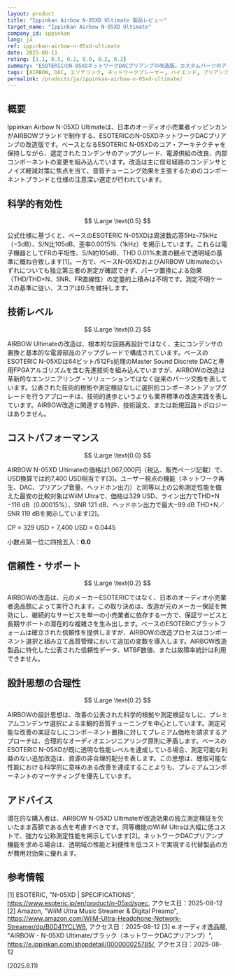 ```yaml
---
layout: product
title: "Ippinkan Airbow N-05XD Ultimate 製品レビュー"
target_name: "Ippinkan Airbow N-05XD Ultimate"
company_id: ippinkan
lang: ja
ref: ippinkan-airbow-n-05xd-ultimate
date: 2025-08-11
rating: [1.1, 0.5, 0.2, 0.0, 0.2, 0.2]
summary: "ESOTERICのN-05XDネットワークDACプリアンプの改造版。カスタムパーツのアップグレードを施し、ベースモデルよりも高価格設定されているが、音質向上効果は不明確"
tags: [AIRBOW, DAC, エソテリック, ネットワークプレーヤー, ハイエンド, プリアンプ]
permalink: /products/ja/ippinkan-airbow-n-05xd-ultimate/
---
```

## 概要

Ippinkan Airbow N-05XD Ultimateは、日本のオーディオ小売業者イッピンカンがAIRBOWブランドで制作する、ESOTERICのN-05XDネットワークDACプリアンプの改造版です。ベースとなるESOTERIC N-05XDのコア・アーキテクチャを保持しながら、選定されたコンデンサのアップグレード、電源供給の改良、内部コンポーネントの変更を組み込んでいます。改造は主に信号経路のコンデンサとノイズ軽減対策に焦点を当て、音質チューニング効果を主張するためのコンポーネントブランドと仕様の注意深い選定が行われています。

## 科学的有効性

$$ \Large \text{0.5} $$

公式仕様に基づくと、ベースのESOTERIC N-05XDは周波数応答5Hz–75kHz（−3dB）、S/N比105dB、歪率0.0015%（1kHz）を掲示しています。これらは電子機器としてFRの平坦性、S/N約105dB、THD 0.01%未満の観点で透明域の基準に概ね合致します[1]。一方で、ベースN-05XDおよびAIRBOW Ultimateのいずれについても独立第三者の測定が確認できず、パーツ置換による効果（THD/THD+N、SNR、FR直線性）の定量的上積みは不明です。測定不明ケースの基準に従い、スコアは0.5を維持します。

## 技術レベル

$$ \Large \text{0.2} $$

AIRBOW Ultimateの改造は、根本的な回路再設計ではなく、主にコンデンサの置換と基本的な電源部品のアップグレードで構成されています。ベースのESOTERIC N-05XDは64ビット/512Fs処理のMaster Sound Discrete DACと専用FPGAアルゴリズムを含む先進技術を組み込んでいますが、AIRBOWの改造は革新的なエンジニアリング・ソリューションではなく従来のパーツ交換を表しています。公表された技術的根拠や測定検証なしに選択的コンポーネントアップグレードを行うアプローチは、技術的進歩というよりも業界標準の改造実践を表しています。AIRBOW改造に関連する特許、技術論文、または新規回路トポロジーはありません。

## コストパフォーマンス

$$ \Large \text{0.0} $$

AIRBOW N-05XD Ultimateの価格は1,067,000円（税込、販売ページ記載）で、USD換算では約7,400 USD相当です[3]。ユーザー視点の機能（ネットワーク再生、DAC、プリアンプ音量、ヘッドホン出力）と同等以上の公称測定性能を備えた最安の比較対象はWiiM Ultraで、価格は329 USD、ライン出力でTHD+N −116 dB（0.00015%）、SNR 121 dB、ヘッドホン出力で最大−99 dB THD+N／SNR 119 dBを掲示しています[2]。

CP = 329 USD ÷ 7,400 USD = 0.0445

小数点第一位に四捨五入：**0.0**

## 信頼性・サポート

$$ \Large \text{0.2} $$

AIRBOWの改造は、元のメーカーESOTERICではなく、日本のオーディオ小売業者逸品館によって実行されます。この取り決めは、改造が元のメーカー保証を無効にし、継続的なサービスを単一の小売業者に依存する一方で、保証サービスと長期サポートの潜在的な複雑さを生み出します。ベースのESOTERICプラットフォームは確立された信頼性を提供しますが、AIRBOWの改造プロセスはコンポーネント選択と組み立て品質管理において追加の変数を導入します。AIRBOW改造製品に特化した公表された信頼性データ、MTBF数値、または故障率統計は利用できません。

## 設計思想の合理性

$$ \Large \text{0.2} $$

AIRBOWの設計思想は、改善の公表された科学的根拠や測定検証なしに、プレミアムコンデンサ選択による主観的音質チューニングを中心としています。測定可能な改善の実証なしにコンポーネント置換に対してプレミアム価格を請求するアプローチは、合理的なオーディオエンジニアリング原則に矛盾します。ベースのESOTERIC N-05XDが既に透明な性能レベルを達成している場合、測定可能な利益のない追加改造は、資源の非合理的配分を表します。この思想は、聴取可能な性能における科学的に意味のある改善を達成することよりも、プレミアムコンポーネントのマーケティングを優先しています。

## アドバイス

潜在的な購入者は、AIRBOW N-05XD Ultimateが改造効果の独立測定検証を欠いたまま高額である点を考慮すべきです。同等機能のWiiM Ultraは大幅に低コストで、強力な公称測定性能を掲示しています[2]。ネットワークDACプリアンプ機能を求める場合は、透明域の性能と利便性を低コストで実現する代替製品の方が費用対効果に優れます。

## 参考情報

[1] ESOTERIC, "N-05XD | SPECIFICATIONS", https://www.esoteric.jp/en/product/n-05xd/spec, アクセス日：2025-08-12
[2] Amazon, "WiiM Ultra Music Streamer & Digital Preamp", https://www.amazon.com/WiiM-Ultra-Headphone-Network-Streamer/dp/B0D41YCLW8, アクセス日：2025-08-12
[3] e.オーディオ逸品館, "AIRBOW - N-05XD Ultimate/ブラック（ネットワークDACプリアンプ）", https://e.ippinkan.com/shopdetail/000000025785/, アクセス日：2025-08-12

(2025.8.11)